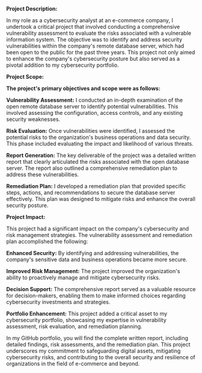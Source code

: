 **Project Description:**

In my role as a cybersecurity analyst at an e-commerce company, I undertook a critical project that involved conducting a comprehensive vulnerability assessment to evaluate the risks associated with a vulnerable information system. The objective was to identify and address security vulnerabilities within the company's remote database server, which had been open to the public for the past three years. This project not only aimed to enhance the company's cybersecurity posture but also served as a pivotal addition to my cybersecurity portfolio.

**Project Scope:**

**The project's primary objectives and scope were as follows:**

**Vulnerability Assessment:** I conducted an in-depth examination of the open remote database server to identify potential vulnerabilities. This involved assessing the configuration, access controls, and any existing security weaknesses.

**Risk Evaluation:** Once vulnerabilities were identified, I assessed the potential risks to the organization's business operations and data security. This phase included evaluating the impact and likelihood of various threats.

**Report Generation:** The key deliverable of the project was a detailed written report that clearly articulated the risks associated with the open database server. The report also outlined a comprehensive remediation plan to address these vulnerabilities.

**Remediation Plan:** I developed a remediation plan that provided specific steps, actions, and recommendations to secure the database server effectively. This plan was designed to mitigate risks and enhance the overall security posture.

**Project Impact:**

This project had a significant impact on the company's cybersecurity and risk management strategies. The vulnerability assessment and remediation plan accomplished the following:

**Enhanced Security:** By identifying and addressing vulnerabilities, the company's sensitive data and business operations became more secure.

**Improved Risk Management:** The project improved the organization's ability to proactively manage and mitigate cybersecurity risks.

**Decision Support:** The comprehensive report served as a valuable resource for decision-makers, enabling them to make informed choices regarding cybersecurity investments and strategies.

**Portfolio Enhancement:** This project added a critical asset to my cybersecurity portfolio, showcasing my expertise in vulnerability assessment, risk evaluation, and remediation planning.

In my GitHub portfolio, you will find the complete written report, including detailed findings, risk assessments, and the remediation plan. This project underscores my commitment to safeguarding digital assets, mitigating cybersecurity risks, and contributing to the overall security and resilience of organizations in the field of e-commerce and beyond.
